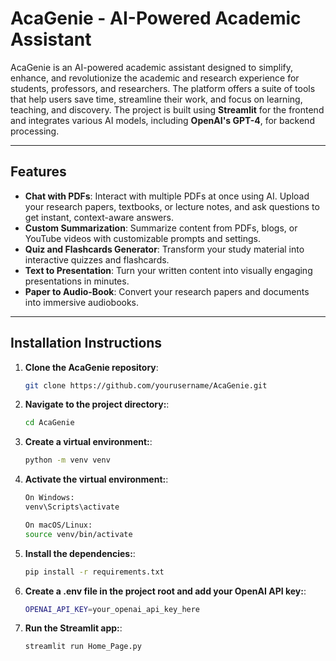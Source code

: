 # AcaGenie - AI-Powered Academic Assistant

AcaGenie is an AI-powered academic assistant designed to simplify, enhance, and revolutionize the academic and research experience for students, professors, and researchers. The platform offers a suite of tools that help users save time, streamline their work, and focus on learning, teaching, and discovery. The project is built using **Streamlit** for the frontend and integrates various AI models, including **OpenAI's GPT-4**, for backend processing.

---

## Features

- **Chat with PDFs**: Interact with multiple PDFs at once using AI. Upload your research papers, textbooks, or lecture notes, and ask questions to get instant, context-aware answers.
- **Custom Summarization**: Summarize content from PDFs, blogs, or YouTube videos with customizable prompts and settings.
- **Quiz and Flashcards Generator**: Transform your study material into interactive quizzes and flashcards.
- **Text to Presentation**: Turn your written content into visually engaging presentations in minutes.
- **Paper to Audio-Book**: Convert your research papers and documents into immersive audiobooks.

---

## Installation Instructions

1. **Clone the AcaGenie repository**:
   ```bash
   git clone https://github.com/yourusername/AcaGenie.git
2. **Navigate to the project directory:**:
   ```bash
   cd AcaGenie
3. **Create a virtual environment:**:
   ```bash
   python -m venv venv
4. **Activate the virtual environment:**:
      ```bash
      On Windows:
      venv\Scripts\activate

      On macOS/Linux:
      source venv/bin/activate
4. **Install the dependencies:**:
   ```bash
   pip install -r requirements.txt
5. **Create a .env file in the project root and add your OpenAI API key:**:
   ```bash
   OPENAI_API_KEY=your_openai_api_key_here
6. **Run the Streamlit app:**:
   ```bash
   streamlit run Home_Page.py
